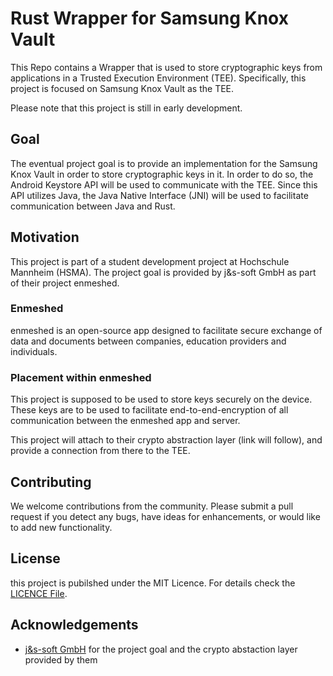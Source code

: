 
# Rust Wrapper for Samsung Knox Vault

This Repo contains a Wrapper that is used to store cryptographic keys from applications in a Trusted Execution Environment (TEE). Specifically, this project is focused on Samsung Knox Vault as the TEE.

Please note that this project is still in early development.

## Goal
The eventual project goal is to provide an implementation for the Samsung Knox Vault in order to store cryptographic keys in it. In order to do so, the Android Keystore API will be used to communicate with the TEE. Since this API utilizes Java, the Java Native Interface (JNI) will be used to facilitate communication between Java and Rust.

## Motivation
This project is part of a student development project at Hochschule Mannheim (HSMA). The project goal is provided by j&s-soft GmbH as part of their project enmeshed. 

### Enmeshed
enmeshed is an open-source app designed to facilitate secure exchange of data and documents between companies, education providers and individuals.

### Placement within enmeshed
This project is supposed to be used to store keys securely on the device. These keys are to be used to facilitate end-to-end-encryption of all communication between the enmeshed app and server.

This project will attach to their crypto abstraction layer (link will follow), and provide a connection from there to the TEE.
## Contributing
We welcome contributions from the community. Please submit a pull request if you detect any bugs, have ideas for enhancements, or would like to add new functionality.


## License

this project is pubilshed under the MIT Licence. For details check the [LICENCE File](https://github.com/cep-sose2024/vulcans_limes/blob/master/LICENSE).

## Acknowledgements

 - [j&s-soft GmbH](https://github.com/js-soft) for the project goal and the crypto abstaction layer provided by them
